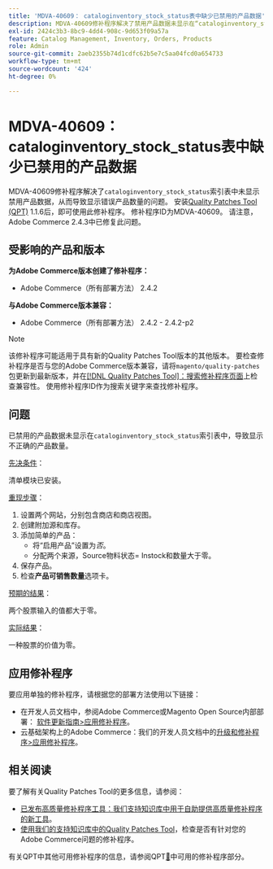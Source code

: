 ```yaml
---
title: 'MDVA-40609： cataloginventory_stock_status表中缺少已禁用的产品数据'
description: MDVA-40609修补程序解决了禁用产品数据未显示在“cataloginventory_stock_status”索引表中，从而导致显示错误产品数量的问题。 安装[Quality Patches Tool (QPT)](/help/announcements/adobe-commerce-announcements/magento-quality-patches-released-new-tool-to-self-serve-quality-patches.md) 1.1.6后，即可使用此修补程序。 修补程序ID为MDVA-40609。 请注意，Adobe Commerce 2.4.3中已修复此问题。
exl-id: 2424c3b3-8bc9-4dd4-908c-9d653f09a57a
feature: Catalog Management, Inventory, Orders, Products
role: Admin
source-git-commit: 2aeb2355b74d1cdfc62b5e7c5aa04fcd0a654733
workflow-type: tm+mt
source-wordcount: '424'
ht-degree: 0%

---
```


# MDVA-40609： cataloginventory_stock_status表中缺少已禁用的产品数据

MDVA-40609修补程序解决了`cataloginventory_stock_status`索引表中未显示禁用产品数据，从而导致显示错误产品数量的问题。 安装[Quality Patches Tool (QPT)](/help/announcements/adobe-commerce-announcements/magento-quality-patches-released-new-tool-to-self-serve-quality-patches.md) 1.1.6后，即可使用此修补程序。 修补程序ID为MDVA-40609。 请注意，Adobe Commerce 2.4.3中已修复此问题。

## 受影响的产品和版本

**为Adobe Commerce版本创建了修补程序：**

* Adobe Commerce（所有部署方法） 2.4.2

**与Adobe Commerce版本兼容：**

* Adobe Commerce（所有部署方法） 2.4.2 - 2.4.2-p2

>[!NOTE]
>
>该修补程序可能适用于具有新的Quality Patches Tool版本的其他版本。 要检查修补程序是否与您的Adobe Commerce版本兼容，请将`magento/quality-patches`包更新到最新版本，并在[[!DNL Quality Patches Tool]：搜索修补程序页面](https://experienceleague.adobe.com/tools/commerce-quality-patches/index.html)上检查兼容性。 使用修补程序ID作为搜索关键字来查找修补程序。

## 问题

已禁用的产品数据未显示在`cataloginventory_stock_status`索引表中，导致显示不正确的产品数量。

<u>先决条件</u>：

清单模块已安装。

<u>重现步骤</u>：

1. 设置两个网站，分别包含商店和商店视图。
1. 创建附加源和库存。
1. 添加简单的产品：
   * 将“启用产品”设置为&#x200B;*否*。
   * 分配两个来源，Source物料状态= Instock和数量大于零。
1. 保存产品。
1. 检查&#x200B;**产品可销售数量**&#x200B;选项卡。

<u>预期的结果</u>：

两个股票输入的值都大于零。

<u>实际结果</u>：

一种股票的价值为零。

## 应用修补程序

要应用单独的修补程序，请根据您的部署方法使用以下链接：

* 在开发人员文档中，参阅Adobe Commerce或Magento Open Source内部部署： [软件更新指南>应用修补程序](https://experienceleague.adobe.com/en/docs/commerce-operations/tools/quality-patches-tool/usage)。
* 云基础架构上的Adobe Commerce：我们的开发人员文档中的[升级和修补程序>应用修补程序](https://experienceleague.adobe.com/en/docs/commerce-cloud-service/user-guide/develop/upgrade/apply-patches)。

## 相关阅读

要了解有关Quality Patches Tool的更多信息，请参阅：

* [已发布高质量修补程序工具：我们支持知识库中用于自助提供高质量修补程序的新工具](/help/announcements/adobe-commerce-announcements/magento-quality-patches-released-new-tool-to-self-serve-quality-patches.md)。
* [使用我们的支持知识库中的Quality Patches Tool](/help/support-tools/patches-available-in-qpt-tool/check-patch-for-magento-issue-with-magento-quality-patches.md)，检查是否有针对您的Adobe Commerce问题的修补程序。

有关QPT中其他可用修补程序的信息，请参阅QPT[&#128279;](https://support.magento.com/hc/en-us/sections/360010506631-Patches-available-in-MQP-tool-)中可用的修补程序部分。
